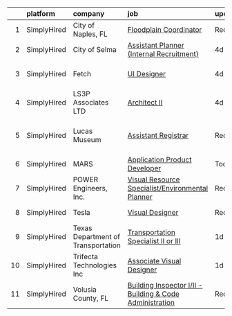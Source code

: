 

|    | platform    | company                            | job                                                                                                                                                                   | update_time   | location                    |
|---:|:------------|:-----------------------------------|:----------------------------------------------------------------------------------------------------------------------------------------------------------------------|:--------------|:----------------------------|
|  1 | SimplyHired | City of Naples, FL                 | [Floodplain Coordinator](https://www.simplyhired.com/job/uCuWa8_up9Jf0ZKqg-UcTK7Sme_doVgFtJzxbon2wSjRk4vF2SqSyg?q=visual+architect)                                   | Recently      | Naples, FL                  |
|  2 | SimplyHired | City of Selma                      | [Assistant Planner (Internal Recruitment)](https://www.simplyhired.com/job/ztBzaTZ4BDxGcmXMGQdjup5am3KkJpSbIefp6tVL-Q6J79AXsVjcdQ?q=visual+architect)                 | 4d            | Selma, CA                   |
|  3 | SimplyHired | Fetch                              | [UI Designer](https://www.simplyhired.com/job/e8gbW2oyJeQrfqwiIxixVTJp5G4WLHR4iOumhdT-AfiNDb7vP5vMvQ?q=visual+architect)                                              | 4d            | Birmingham, AL +2 locations |
|  4 | SimplyHired | LS3P Associates LTD                | [Architect II](https://www.simplyhired.com/job/3E9kOshmiy12iE2YrlFpTp1uIhX5JntWk_epYfXB6nx2RZCWCpZLfQ?q=visual+architect)                                             | 4d            | Asheville, NC +7 locations  |
|  5 | SimplyHired | Lucas Museum                       | [Assistant Registrar](https://www.simplyhired.com/job/d8SJokcNObZA1RP-_qSFC_vltL_Za4-zZVKQVrbUPHyhSU7ddaZ2Uw?q=visual+architect)                                      | Recently      | Los Angeles, CA +1 location |
|  6 | SimplyHired | MARS                               | [Application Product Developer](https://www.simplyhired.com/job/hDkbxjU0C1NSr5jiMnF5ro-1EhfqwsYuixnuh5AMj4Gv5E0l_Viyqg?q=visual+architect)                            | Today         | Saint Charles, MO           |
|  7 | SimplyHired | POWER Engineers, Inc.              | [Visual Resource Specialist/Environmental Planner](https://www.simplyhired.com/job/gcQXbfoCFsQCX3CMJHwT-bQEHdObqWqMI6rUptvxOD3E3GuEw5hZ6g?q=visual+architect)         | Recently      | Boise, ID                   |
|  8 | SimplyHired | Tesla                              | [Visual Designer](https://www.simplyhired.com/job/8xa7SsHkWQizRBz7HRMgc0sut82wRjL2HB4GxCDCe5d307YkKcUF3g?q=visual+architect)                                          | Recently      | Hawthorne, CA               |
|  9 | SimplyHired | Texas Department of Transportation | [Transportation Specialist II or III](https://www.simplyhired.com/job/IufBpvrP8f7JVvrb5h5zqFRvBFDt9KNKHYK7HTanubg9ZLPCYfs90w?q=visual+architect)                      | 1d            | Waxahachie, TX +1 location  |
| 10 | SimplyHired | Trifecta Technologies Inc          | [Associate Visual Designer](https://www.simplyhired.com/job/L43LiQ1Fm-FHAQQPAYsxLz1JT-Y7mGPwd-nHl92u8vRtxgYwKroiWQ?q=visual+architect)                                | 1d            | Allentown, PA               |
| 11 | SimplyHired | Volusia County, FL                 | [Building Inspector I/II - Building & Code Administration](https://www.simplyhired.com/job/JXSw-iKZramGUiuODdoNVPkCnQKu7KQhZ9o6i1KFedI5imQK93pVKA?q=visual+architect) | Recently      | DeLand, FL                  |